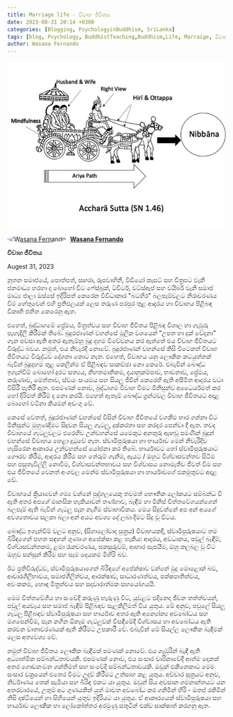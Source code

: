 ```yaml
---
title: Marriage life - විවාහ ජීවිතය
date: 2023-08-31 20:14 +0300
categories: [Blogging, PsychologyinBuddhism, SriLanka]
tags: [blog, Psychology, BuddhistTeaching,Buddhism,Life, Marraige, විවාහජීවිතය]
author: Wasana Fernando
---
```


![Desktop View](assets/467429015.jpg)

<div style="display: flex; align-items: center;">
  <a href="https://www.linkedin.com/in/wasana-fernando-37870295/" target="_blank">
    <img src="https://media.licdn.com/dms/image/v2/D5603AQGNxrYyaj4sKQ/profile-displayphoto-shrink_100_100/profile-displayphoto-shrink_100_100/0/1675773096993?e=1750896000&v=beta&t=QMxNWDG-LjlabMxd6Kkszb2B0yh0u9aE-RMgKn9Qr3U" alt="Wasana Fernando" width="50" height="50" style="border-radius: 50%; margin-right: 10px;">
  </a>
  <a href="https://www.linkedin.com/in/wasana-fernando-37870295/" target="_blank" style="font-weight: bold;">Wasana Fernando</a>
</div>

**විවාහ ජීවිතය**

Augest 31, 2023


නූතන සමාජයේ, පොත්පත්, සඟරා, රූපවාහිනී, වීඩියෝ කැසට් සහ චිත්‍රපට වැනි ජනමාධ්‍ය හරහා ද බොහෝ විට ෆේස්බුක්, ට්විටර්, වට්ස්ඇප් සහ වයිබර් වැනි සමාජ මාධ්‍ය ජාලා ඔස්සේ ඉදිරිපත් කෙරෙන විවිධාකාර "බටහිර" බලපෑම්වලට නිරාවරණය වීම හේතුවෙන් එහි ප්‍රතිඵලයක් ලෙස තරුණ පරපුර තුළ ආදරය හා විවාහය පිළිබඳ විකෘති ජනිත කෙරෙනු ඇත.

එහෙත්, බුද්ධාගමේ ප්‍රේමය, මිත්‍රත්වය සහ විවාහ ජීවිතය පිළිබඳ විශාල හා ගැඹුරු පැහැදිලි කිරීමක් තිබේ. බුදුරජාණන් වහන්සේ මූලික වශයෙන් "උපත හා දුක් වේදනා" ගැන පවසා ඇති අතර ඇතැම්හූ බුදු දහම විවේචනය කර ඇත්තේ එය විවාහ ජීවිතයට විරුද්ධ බවය. නමුත්, එය නිවැරදි නොවේ. බුදුරජාණන් වහන්සේ කිසි විටෙකත් විවාහ ජීවිතයට විරුද්ධව දේශනා කොට නැත. එහෙත්, විවාහය යනු ලෞකික කටයුත්තක් බැවින් බුදුදහම තුළ කෙලින්ම ඒ පිළිබඳව සාකච්ඡා නො කෙරේ. එබැවින් බෞද්ධ ඉගැන්වීම් බොහෝ දුරට සත්‍යය, නිහතමානිකම, දයානුකම්පාව, භාවනාව, ප්‍රේමය, කරුණාව, මෙත්තාව, ස්වයං සංයමය සහ සියලු ජීවීන් කෙරෙහි ඇති අසීමිත ආදරය වටා විසිරී පැතිරී ඇත. එපමණක් නොව, බුද්ධාගම විවාහ වීමට මිනිසුන්ව අධෛර්යමත් කර හෝ දිරිමත් කිරීම් ද නො කරයි. එහෙත් ඇතැම් බෞද්ධ ග්‍රන්ථවල විවාහ ජීවිතයට අදාළ බොහෝ වටිනා කියමන් අඩංගු වේ.

කෙසේ වෙතත්, බුදුරජාණන් වහන්සේ විසින් විවාහ ජීවිතයේ වගකීම භාර ගන්නා විට මිනිසුන්ට මුහුණදීමට සිදුවන සියලු ගැටලු, දුෂ්කරතා සහ කරදර පෙන්වා දී ඇත. තවද විවාහයේ ගැටලුවලට එරෙහිව උන්වහන්සේ යමෙකුට අනතුරු ඇඟවූ පමණින් බුදුන් වහන්සේ විවාහය හෙළා දුටුවේ නැත. ස්වාමිපුරුෂයා හා භාර්යාව මෙන් නිවැරිදිව හැසිරෙන ආකාරය උන්වහන්සේ යෝජනා කර තිබේ. භාර්යාවට හෝ ස්වාමිපුරුෂයාට ගෞරව කිරීම, ආදරය කිරීම සහ තේරුම් ගැනීම, ඇයට / ඔහුට විශ්වාසවන්තව සිටීම සහ පසුතැවිල්ලි නොවීම, විශ්වාසවන්තභාවය සහ විශ්වාසය නොමැතිව ජීවත් වීම සහ එය ජීවිතයේ වෙනත් අංශවල මෙන්ම ස්වාමිපුරුෂයා හා භාර්යාවගේ එකමුතුවට අදාළ වේ.

විවාහයේ ක්‍රියාවෙන් ගම්‍ය වන්නේ පුද්ගලයෙකු තවමත් භෞතික ලෝකයට සම්බන්ධ වී ඇති අතර අපගේ මානසික හැකියාවන් තණ්හාව, බැඳීම හා මිනිස් චිත්තවේගයන්ගෙන් බලපෑම් ඇති බැවින් ගැටලු පැන නැගීම ස්වාභාවිකය. මෙය සිදුවන්නේ අප අන් අයගේ අවශ්‍යතාවය සලකා බලා අන් අයට අවශ්‍ය දේ ලබා දිමට සිදු වූ විටය.

බෞද්ධ ඉගැන්වීම් වලට අනුව, (සිගාලෝවාද සුත්‍රය) විවාහයකදී, ස්වාමිපුරුෂයාට තම බිරිඳගෙන් පහත සඳහන් ගුණාංග අපේක්ෂා කළ හැකිය: ආදරය, අවධානය, පවුල් බැඳීම්, විශ්වාසවන්තකම, ළමා රැකවරණය, සකසුරුවම්, ආහාර සැපයීම, ඔහු කලබල වූ විට ඔහුව සන්සුන් කිරීම සහ සෑම දෙයකම මිහිරි බව.

ඊට ප්‍රතිවිරුද්ධව, ස්වාමිපුරුෂයාගෙන් බිරිඳගේ අපේක්ෂාව වන්නේ මුදු මොළොක් බව, ආචාරශීලීභාවය, සමාජශීලිත්වය, ආරක්ෂාව, සාධාරණත්වය, පක්ෂපාතිත්වය, අවංකකම, හොඳ මිත්‍රත්වය සහ සදාචාරාත්මක සහයෝගයයි.

මෙම චිත්තවේගීය හා සංවේදී කරුණු හැරුණු විට, යුවළට එදිනෙදා ජීවන තත්ත්වයන්, පවුල් අයවැය සහ සමාජ බැඳීම් පිළිබඳව සැලකිලිමත් විය යුතුය. මේ අනුව, පවුලේ සියලු ගැටලු පිළිබඳව ස්වාමිපුරුෂයා සහ භාර්යාව අතර ඇති අන්‍යෝන්‍ය අවබෝධය සහ මගපෙන්වීම, පැන නගින ඕනෑම ගැටලුවක් විසඳීමේදී විශ්වාසය හා අවබෝධය ඇති කරවන වාතාවරණයක් ඇති කිරීමට උපකාරී වේ. එබැවින් මේ සියල්ල ලෞකික බැඳීමක් ලෙස අත්‍යවශ්‍ය වේ.

නමුත් විවාහ ජීවිතය ලෞකික බැඳීමක් පමණක් නොවේ. එය ගැඹුරින් බැඳී ඇති අධ්‍යාත්මික සම්බන්ධතාවයකි. එපමණක් නොව, එය සංසාර චාරිකාවේදී ආත්ම දෙකක් අතර ගොඩනංවන ශක්තිමත් සහ සංවේදි සම්බන්ධතාවයකි. ඔවුන් එකිනෙකාට මෙම සංසාර චක්‍රයෙන් එතෙර වීමට උදව් කිරීමට උත්සාහ කළ යුතුය. අච්චාර සූත්‍රයට අනුව, නිර්වාණය තෙක් සැමියා සහ බිරිඳ එකට යා යුතුය. ඔවුන් සිය අවසාන ගමනාන්තයට යන අතරවාරයේ, උතුම් අට ගුණයකින් යුත් මාවත අවබෝධ කර ගනිමින් හිරි - ඔතප් ‍රකිමින් නිසි දෘෂ්ටියෙන් හා සිහියෙන් යුතුව ඉදිරියට යා යුතුය. ඒ ආකාරයෙන් ස්වාමිපුරුෂයා සහ භාර්යාව ලෞකික හා ලෝකෝත්තර අරමුණු සතුටින් එක්ව සාක්ෂාත් කරගනු ඇත.